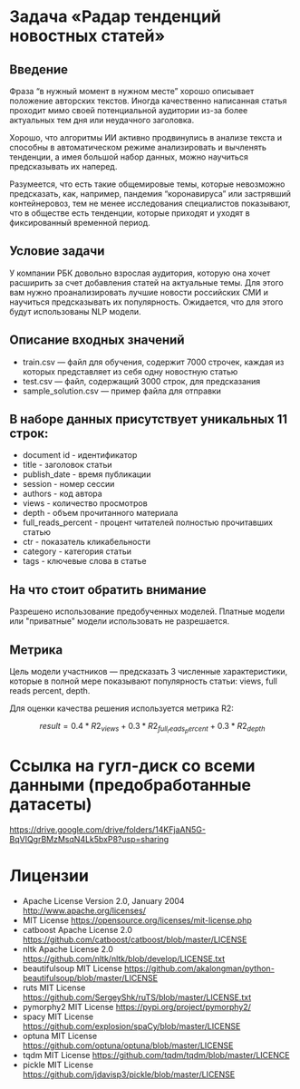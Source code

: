 # Задача «Радар тенденций новостных статей»

## Введение

Фраза “в нужный момент в нужном месте” хорошо описывает положение авторских текстов. Иногда качественно написанная статья проходит мимо своей потенциальной аудитории из-за более актуальных тем дня или неудачного заголовка.

Хорошо, что алгоритмы ИИ активно продвинулись в анализе текста и способны в автоматическом режиме анализировать и вычленять тенденции, а имея большой набор данных, можно научиться предсказывать их наперед.

Разумеется, что есть такие общемировые темы, которые невозможно предсказать, как, например, пандемия “коронавируса” или застрявший контейнеровоз, тем не менее исследования специалистов показывают, что в обществе есть тенденции, которые приходят и уходят в фиксированный временной период.

## Условие задачи

У компании РБК довольно взрослая аудитория, которую она хочет расширить за счет добавления статей на актуальные темы. Для этого вам нужно проанализировать лучшие новости российских СМИ и научиться предсказывать их популярность. Ожидается, что для этого будут использованы NLP модели.

## Описание входных значений

* train.csv — файл для обучения, содержит 7000 строчек, каждая из которых представляет из себя одну новостную статью
* test.csv — файл, содержащий 3000 строк, для предсказания
* sample_solution.csv — пример файла для отправки

## В наборе данных присутствует уникальных 11 строк:

* document id - идентификатор
* title - заголовок статьи
* publish_date - время публикации
* session - номер сессии
* authors - код автора
* views - количество просмотров
* depth - объем прочитанного материала
* full_reads_percent - процент читателей полностью прочитавших статью
* ctr - показатель кликабельности
* category - категория статьи
* tags - ключевые слова в статье

## На что стоит обратить внимание

Разрешено использование предобученных моделей. Платные модели или "приватные" модели использовать не разрешается.

## Метрика

Цель модели участников — предсказать 3 численные характеристики, которые в полной мере показывают популярность статьи: views, full reads percent, depth.

Для оценки качества решения используется метрика R2:

$$result = 0.4*R2_{views}+0.3*R2_{full_ reads_percent}+0.3*R2_{depth}$$


# Ссылка на гугл-диск со всеми данными (предобработанные датасеты)
https://drive.google.com/drive/folders/14KFjaAN5G-BqVIQgrBMzMsqN4Lk5bxP8?usp=sharing

# Лицензии
- Apache License Version 2.0, January 2004 http://www.apache.org/licenses/
- MIT License https://opensource.org/licenses/mit-license.php
- catboost Apache License 2.0 https://github.com/catboost/catboost/blob/master/LICENSE
- nltk Apache License 2.0 https://github.com/nltk/nltk/blob/develop/LICENSE.txt
- beautifulsoup MIT License https://github.com/akalongman/python-beautifulsoup/blob/master/LICENSE
- ruts MIT License https://github.com/SergeyShk/ruTS/blob/master/LICENSE.txt
- pymorphy2 MIT License https://pypi.org/project/pymorphy2/
- spacy MIT License https://github.com/explosion/spaCy/blob/master/LICENSE
- optuna MIT License https://github.com/optuna/optuna/blob/master/LICENSE
- tqdm MIT License https://github.com/tqdm/tqdm/blob/master/LICENCE
- pickle MIT License https://github.com/jdavisp3/pickle/blob/master/LICENSE
